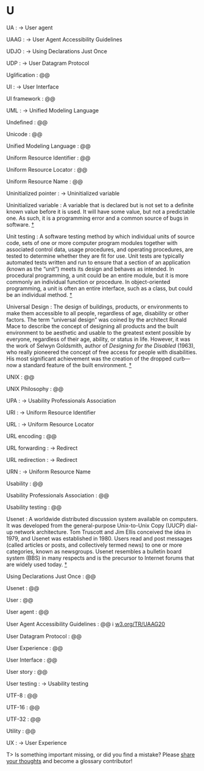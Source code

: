 # U

UA
: → User agent

UAAG
: → User Agent Accessibility Guidelines

UDJO
: → Using Declarations Just Once

UDP
: → User Datagram Protocol

Uglification
: @@

UI
: → User Interface

UI framework
: @@

UML
: → Unified Modeling Language

Undefined
: @@

Unicode
: @@

Unified Modeling Language
: @@

Uniform Resource Identifier
: @@

Uniform Resource Locator
: @@

Uniform Resource Name
: @@

Uninitialized pointer
: → Uninitialized variable

Uninitialized variable
: A variable that is declared but is not set to a definite known value before it is used. It will have some value, but not a predictable one. As such, it is a programming error and a common source of bugs in software.&nbsp;[†](#w-uninitialized-variable)

Unit testing
: A software testing method by which individual units of source code, sets of one or more computer program modules together with associated control data, usage procedures, and operating procedures, are tested to determine whether they are fit for use. Unit tests are typically automated tests written and run to ensure that a section of an application (known as the “unit”) meets its design and behaves as intended. In procedural programming, a unit could be an entire module, but it is more commonly an individual function or procedure. In object-oriented programming, a unit is often an entire interface, such as a class, but could be an individual method.&nbsp;[†](#w-unit-testing)

Universal Design
: The design of buildings, products, or environments to make them accessible to all people, regardless of age, disability or other factors. The term “universal design” was coined by the architect Ronald Mace to describe the concept of designing all products and the built environment to be aesthetic and usable to the greatest extent possible by everyone, regardless of their age, ability, or status in life. However, it was the work of Selwyn Goldsmith, author of _Designing for the Disabled_ (1963), who really pioneered the concept of free access for people with disabilities. His most significant achievement was the creation of the dropped curb—now a standard feature of the built environment.&nbsp;[†](#w-universal-design)

UNIX
: @@

UNIX Philosophy
: @@

UPA
: → Usability Professionals Association

URI
: → Uniform Resource Identifier

URL
: → Uniform Resource Locator

URL encoding
: @@

URL forwarding
: → Redirect

URL redirection
: → Redirect

URN
: → Uniform Resource Name

Usability
: @@

Usability Professionals Association
: @@

Usability testing
: @@

Usenet
: A worldwide distributed discussion system available on computers. It was developed from the general-purpose Unix-to-Unix Copy (UUCP) dial-up network architecture. Tom Truscott and Jim Ellis conceived the idea in 1979, and Usenet was established in 1980. Users read and post messages (called articles or posts, and collectively termed news) to one or more categories, known as newsgroups. Usenet resembles a bulletin board system (BBS) in many respects and is the precursor to Internet forums that are widely used today.&nbsp;[†](#w-usenet)

Using Declarations Just Once
: @@

Usenet
: @@

User
: @@

User agent
: @@

User Agent Accessibility Guidelines
: @@ ℹ︎&nbsp;[w3.org/TR/UAAG20](https://www.w3.org/TR/UAAG20/)

User Datagram Protocol
: @@

User Experience
: @@

User Interface
: @@

User story
: @@

User testing
: → Usability testing

UTF-8
: @@

UTF-16
: @@

UTF-32
: @@

Utility
: @@

UX
: → User Experience

T> Is something important missing, or did you find a mistake? Please [share your thoughts](https://github.com/j9t/web-development-glossary/blob/master/manuscript/u.md) and become a glossary&nbsp;contributor!